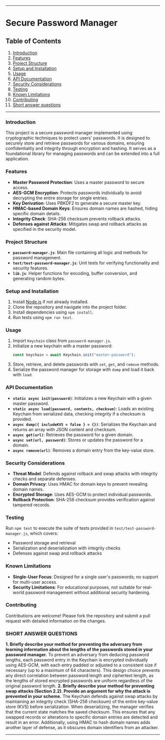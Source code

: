 

---

# Secure Password Manager

## Table of Contents
1. [Introduction](#introduction)
2. [Features](#features)
3. [Project Structure](#project-structure)
4. [Setup and Installation](#setup-and-installation)
5. [Usage](#usage)
6. [API Documentation](#api-documentation)
7. [Security Considerations](#security-considerations)
8. [Testing](#testing)
9. [Known Limitations](#known-limitations)
10. [Contributing](#contributing)
11. [Short answer questions](#short-answer-questions)

---

### Introduction
This project is a secure password manager implemented using cryptographic techniques to protect users' passwords. It is designed to securely store and retrieve passwords for various domains, ensuring confidentiality and integrity through encryption and hashing. It serves as a foundational library for managing passwords and can be extended into a full application.

### Features
- **Master Password Protection**: Uses a master password to secure access.
- **AES-GCM Encryption**: Protects passwords individually to avoid decrypting the entire storage for single entries.
- **Key Derivation**: Uses PBKDF2 to generate a secure master key.
- **HMAC-based Domain Keys**: Ensures domain names are hashed, hiding specific domain details.
- **Integrity Check**: SHA-256 checksum prevents rollback attacks.
- **Defenses against Attacks**: Mitigates swap and rollback attacks as specified in the security model.

### Project Structure
- **`password-manager.js`**: Main file containing all logic and methods for password management.
- **`test/test-password-manager.js`**: Unit tests for verifying functionality and security features.
- **`lib.js`**: Helper functions for encoding, buffer conversion, and generating random bytes.

### Setup and Installation
1. Install [Node.js](https://nodejs.org/en/download/) if not already installed.
2. Clone the repository and navigate into the project folder.
3. Install dependencies using `npm install`.
4. Run tests using `npm run test`.

### Usage
1. Import `Keychain` class from `password-manager.js`.
2. Initialize a new keychain with a master password:
   ```javascript
   const keychain = await Keychain.init("master-password");
   ```
3. Store, retrieve, and delete passwords with `set`, `get`, and `remove` methods.
4. Serialize the password manager for storage with `dump` and load it back with `load`.

### API Documentation
- **`static async init(password)`**: Initializes a new Keychain with a given master password.
- **`static async load(password, contents, checksum)`**: Loads an existing Keychain from serialized data, checking integrity if a checksum is provided.
- **`async dump({ includeKVS = false } = {})`**: Serializes the Keychain and returns an array with JSON content and checksum.
- **`async get(url)`**: Retrieves the password for a given domain.
- **`async set(url, password)`**: Stores or updates the password for a domain.
- **`async remove(url)`**: Removes a domain entry from the key-value store.

### Security Considerations
- **Threat Model**: Defends against rollback and swap attacks with integrity checks and separate defenses.
- **Domain Privacy**: Uses HMAC for domain keys to prevent revealing domain names.
- **Encrypted Storage**: Uses AES-GCM to protect individual passwords.
- **Rollback Protection**: SHA-256 checksum provides verification against tampered records.

### Testing
Run `npm test` to execute the suite of tests provided in `test/test-password-manager.js`, which covers:
- Password storage and retrieval
- Serialization and deserialization with integrity checks
- Defenses against swap and rollback attacks

### Known Limitations
- **Single-User Focus**: Designed for a single user's passwords; no support for multi-user access.
- **Security Limitations**: For educational purposes, not suitable for real-world password management without additional security hardening.

### Contributing
Contributions are welcome! Please fork the repository and submit a pull request with detailed information on the changes.

### SHORT ANSWER QUESTIONS
**1. Briefly describe your method for preventing the adversary from learning information about
the lengths of the passwords stored in your password manager.**
To prevent an adversary from deducing password lengths, each password entry in the Keychain is encrypted individually using AES-GCM, with each entry padded or adjusted to a consistent size if necessary (up to a maximum of 64 characters). This design choice prevents any direct correlation between password length and ciphertext length, as the lengths of stored encrypted passwords are uniform regardless of the original password length.
**2. Briefly describe your method for preventing swap attacks (Section 2.2). Provide an argument for why the attack is prevented in your scheme.**
The Keychain defends against swap attacks by maintaining an integrity check (SHA-256 checksum) of the entire key-value store (KVS) before serialization. When deserializing, the manager verifies that the current state matches the saved checksum. This ensures that any swapped records or alterations to specific domain entries are detected and result in an error. Additionally, using HMAC to hash domain names adds another layer of defense, as it obscures domain identifiers from an attacker.

---

